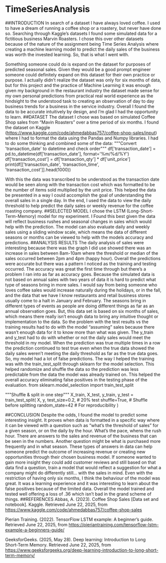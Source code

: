 # TimeSeriesAnalysis

##INTRODUCTION
 In search of a dataset I have always loved coffee. I used to have a dream of running a coffee shop or a roastery, but never have done so. Searching through Kaggle’s datasets I found some simulated data for a fictitious business Marvin Roasters. I chose this over other datasets because of the nature of the assignment being Time Series Analysis where creating a machine learning model to predict the daily sales of the business was worth the invested learning. So, that is what I went with.

Something someone could do is expand on the dataset for purposes of predicted seasonal sales. Given they would be a good prompt engineer someone could definitely expand on this dataset for their own practice or purpose. I actually didn’t realize the dataset was only for six months of data, but for this project and the practice of Machine Learning it was enough given my background in the restaurant industry the dataset made sense for my own personal predictions from practical real world experience as the hindsight to the understood task to creating an observation of day to day business trends for a business in the service industry. Overall I found the data to be accurate intuitively by design, and I’m glad I had the opportunity to learn. 
##DATASET
The dataset I chose was based on simulated Coffee Shop sales from “Mavin Roasters” over a time period of six months. I found the dataset on Kaggle (https://www.kaggle.com/code/ahmedabbas757/coffee-shop-sales/input) where I had to format the data using the Pandas and Numpy libraries. I had to do some thinking and combined some of the data:
"""Convert 'transaction_date' to datetime and check order"""
df['transaction_date'] = pd.to_datetime(df['transaction_date'], format='%m/%d/%Y')
df['transaction_cost'] = df['transaction_qty'] * df['unit_price']
print(df[['transaction_date', 'transaction_time', 'transaction_cost']].head(1000))

With this the data was transcribed to be understood as the transaction date would be seen along with the transaction cost which was formatted to be the number of items sold multiplied by the unit price. This helped the data be presented in a way I could accomplish the goal of understanding the overall sales in a single day. In the end, I used the data to view the daily threshold to help predict the daily sales or weekly revenue for the coffee roasting company.
##SELECTED MODEL
 I chose the LSTM (Long-Short-Term-Memory) model for my experiment. I Found this best given the data will reflect business rushes and seasonal changes in sales which would help with the prediction. The model can also evaluate daily and weekly sales using a sliding window scale, which means the data of different seasons or months can be viewed to help with the models accuracy and predictions.
##ANALYSIS RESULTS
The daily analysis of sales were interesting because there was the graph I did use showed there was an increase in sales between 8am-10am where the threshold or median of the sales occurred between 2pm and 4pm (happy hour). Overall the predictions were accurate but there was a pattern I noticed as the training and testing occurred. The accuracy was great the first time through but there’s a problem I ran into as far as accuracy goes. Because the simulated data is not based on annual sales with two years of data it is hard to predict what type of seasons bring in more sales. I would say from being someone who loves coffee sales would increase naturally during the holidays, or in the fall, and the data that we have I know restaurants and retail business stores usually come to a halt in January and February. The seasons bring in different types of events as people are doing different things as far as an annual observation goes. But, this data set is based on six months of sales, which means there really isn’t enough data to bring any intuitive thought or implementation to the data. So the problem with the test results vs the training results had to do with the model “assuming” sales because there wasn’t enough data for it to know more than what was given. The y_train and y_test had to do with whether or not the daily sales would meet the threshold in my model. When the prediction was true multiple times in a row the prediction continued to test true even when the true data showed the daily sales weren’t meeting the daily threshold as far as the true data goes. So, my model had a lot of false predictions. The way I helped the training was with the train_test_split through sklearn for the model selection. This helped randomize and shuffle the data so the prediction was less predictable from the data the model was already trained on. This helped the overall accuracy eliminating false positives in the testing phase of the evaluation.
from sklearn.model_selection import train_test_split


"""Shuffle & split in one step"""
X_train, X_test, y_train, y_test = train_test_split(
    X, y,
    test_size=0.2,   # 20% test
    shuffle=True,    # Shuffle before splitting
    random_state=42 # For reproducibility
)


##CONCLUSION
 Despite the odds, I found the model to predict some interesting insight. It proves when data is formatted in a specific way where it can be viewed with a question such as “what’s the threshold of sales” for a given season, or on the daily by the hour. What’s the pace, whens the rush hour. There are answers to the sales and revenue of the business that can be seen in the numbers. Another question might be what is purchased more frequently and in what season. These types of answers in data can help someone predict the outcome of increasing revenue or creating new opportunities through their chosen business model. If someone wanted to gain more insight they could add customer reviews and still based on that data find a question, train a model that would reflect a suggestion for what a company might do differently still… with the sales in mind.
	Even with the restriction of having only six months,  I think the behaviour of the model was great. It was a learning experience and it was interesting to learn about the false positives because of the limited data. Overall the model trained and tested well offering a loss of .36 which isn’t bad in the grand scheme of things.
##REFERENCES
Abbas, A. (2023). Coffee Shop Sales [Data set and notebook]. Kaggle. Retrieved June 22, 2025, from https://www.kaggle.com/code/ahmedabbas757/coffee-shop-sales

Pierian Training. (2022). TensorFlow LSTM example: A beginner’s guide. Retrieved June 22, 2025, from https://pieriantraining.com/tensorflow-lstm-example-a-beginners-guide/

GeeksforGeeks. (2025, May 28). Deep learning: Introduction to Long Short‑Term Memory. Retrieved June 22, 2025, from https://www.geeksforgeeks.org/deep-learning-introduction-to-long-short-term-memory/
